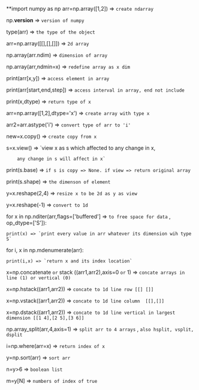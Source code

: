 **import numpy as np 
arr=np.array([1,2]) => `create ndarray`

np.__version__ => `version of numpy`

type(arr) =>  `the type of the object`

arr=np.array([[],[],[]]) =>  `2d array`

np.array(arr.ndim) =>  `dimension of array`

np.array(arr,ndmin=x) => `redefine array as x dim`

print(arr[x,y]) =>  `access element in array`

print(arr[start,end,step]) => `access interval in array, end not include`


print(x,dtype) => `return type of x`

arr=np.array([1,2],dtype='x') => `create array with type x`

arr2=arr.astype('i') => `convert type of arr to 'i'`

new=x.copy() => `create copy from x`

s=x.view() => `view x as s which affected to any change in x, 
		
		any change in s will affect in x`
		
print(s.base) => `if s is copy => None. if view => return original array`

print(s.shape) => `the dimenson of element`

y=x.reshape(2,4) => `resize x to be 2d as y as view`

y=x.reshape(-1) => `convert to 1d`

for x in np.nditer(arr,flags=['buffered'] => `to free space for data` , op_dtype=['S']):
	
	print(x) => `print every value in arr whatever its dimension wih type S`
	
for i, x in np.mdenumerate(arr):
	
	print(i,x) => `return x and its index location`
	
x=np.concatenate `or` stack ((arr1,arr2),axis=0 `or` 1)  => `concate arrays in line (1) or vertical (0)`

x=np.hstack((arr1,arr2)) => `concate to 1d line row [[] []] `

x=np.vstack((arr1,arr2)) => `concate to 1d line column  [[],[]]`

x=np.dstack((arr1,arr2)) => `concate to 1d line vertical in largest dimension [[1 4],[2 5],[3 6]]`

np.array_split(arr,4,axis=1) => `split arr to 4 arrays` , `also hsplit, vsplit, dsplit`

i=np.where(arr=x) => `return index of x`

y=np.sort(arr) => `sort arr`

n=y>6 =>  `boolean list`

m=y[N] => `numbers of index of true`
